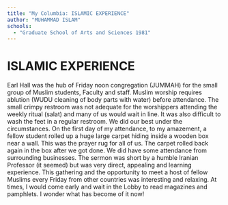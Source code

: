 ```yaml
---
title: "My Columbia: ISLAMIC EXPERIENCE"
author: "MUHAMMAD ISLAM"
schools:
  - "Graduate School of Arts and Sciences 1981"
---
```


# ISLAMIC EXPERIENCE

Earl Hall was the hub of Friday noon congregation (JUMMAH) for the small group of Muslim students, Faculty and staff. Muslim worship requires ablution (WUDU cleaning of body parts with water) before attendance. The small crimpy restroom was not adequate for the worshippers attending the weekly ritual (salat) and many of us would wait in line. It was also difficult to wash the feet in a regular restroom. We did our best under the circumstances. On the first day of my attendance, to my amazement, a fellow student rolled up a huge large carpet hiding inside a wooden box near a wall. This was the prayer rug for all of us. The carpet rolled back again in the box after we got done. We did have some attendance from surrounding businesses. The sermon was short by a humble Iranian Professor (it seemed) but was very direct, appealing and learning experience. This gathering and the opportunity to meet a host of fellow Muslims every Friday from other countries was interesting and relaxing. At times, I would come early and wait in the Lobby to read magazines and pamphlets. I wonder what has become of it now!
